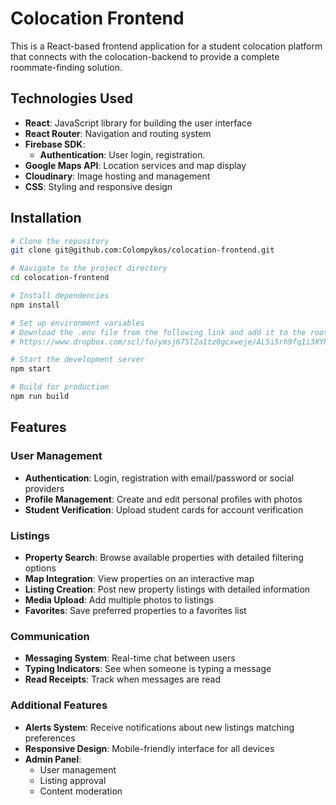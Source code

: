 # Colocation Frontend

This is a React-based frontend application for a student colocation platform that connects with the colocation-backend to provide a complete roommate-finding solution.

## Technologies Used

- **React**: JavaScript library for building the user interface
- **React Router**: Navigation and routing system
- **Firebase SDK**:
  - **Authentication**: User login, registration.
- **Google Maps API**: Location services and map display
- **Cloudinary**: Image hosting and management
- **CSS**: Styling and responsive design

## Installation

```sh
# Clone the repository
git clone git@github.com:Colompykos/colocation-frontend.git

# Navigate to the project directory
cd colocation-frontend

# Install dependencies
npm install

# Set up environment variables
# Download the .env file from the following link and add it to the root of the project:
# https://www.dropbox.com/scl/fo/ymsj675l2a1tz0gcxweje/AL5i5rh9fq1i3XYhEqvGG8U?rlkey=8ulhgbexrg99oktqur4jp0sni&st=axyrgvfo&dl=0

# Start the development server
npm start

# Build for production
npm run build
```

## Features

### User Management
- **Authentication**: Login, registration with email/password or social providers
- **Profile Management**: Create and edit personal profiles with photos
- **Student Verification**: Upload student cards for account verification

### Listings
- **Property Search**: Browse available properties with detailed filtering options
- **Map Integration**: View properties on an interactive map
- **Listing Creation**: Post new property listings with detailed information
- **Media Upload**: Add multiple photos to listings
- **Favorites**: Save preferred properties to a favorites list

### Communication
- **Messaging System**: Real-time chat between users
- **Typing Indicators**: See when someone is typing a message
- **Read Receipts**: Track when messages are read

### Additional Features
- **Alerts System**: Receive notifications about new listings matching preferences
- **Responsive Design**: Mobile-friendly interface for all devices
- **Admin Panel**:
  - User management
  - Listing approval
  - Content moderation
